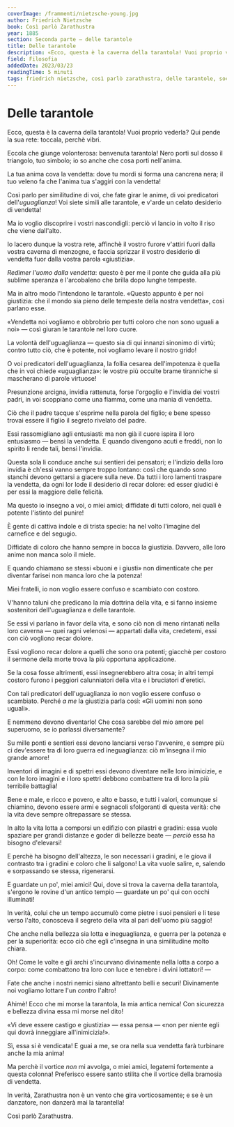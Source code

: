 ```yaml
---
coverImage: /frammenti/nietzsche-young.jpg
author: Friedrich Nietzsche
book: Così parlò Zarathustra 
year: 1885 
section: Seconda parte — delle tarantole
title: Delle tarantole
description: «Ecco, questa è la caverna della tarantola! Vuoi proprio vederla? Qui pende la sua rete. Toccala, perchè vibri. Eccola che giunge volonterosa; benvenuta tarantola!
field: Filosofia 
addedDate: 2023/03/23
readingTime: 5 minuti
tags: friedrich nietzsche, così parlò zarathustra, delle tarantole, società, filosofia, uguaglianza, 1885, germania
---
```


# Delle tarantole

Ecco, questa è la caverna della tarantola! Vuoi proprio vederla? Qui pende la sua rete: toccala, perchè vibri.

Eccola che giunge volonterosa: benvenuta tarantola! Nero porti sul dosso il triangolo, tuo simbolo; io so anche che cosa porti nell'anima.

La tua anima cova la vendetta: dove tu mordi si forma una cancrena nera; il tuo veleno fa che l'anima tua s'aggiri con la vendetta!

Così parlo per similitudine di voi, che fate girar le anime, di voi predicatori dell'*uguaglianza*! Voi siete simili alle tarantole, e v'arde un celato desiderio di vendetta!

Ma io voglio discoprire i vostri nascondigli: perciò vi lancio in volto il riso che viene dall'alto.

Io lacero dunque la vostra rete, affinchè il vostro furore v'attiri fuori dalla vostra caverna di menzogne, e faccia sprizzar il vostro desiderio di vendetta fuor dalla vostra parola «giustizia».

*Redimer l'uomo dalla vendetta*: questo è per me il ponte che guida alla più sublime speranza e l'arcobaleno che brilla dopo lunghe tempeste.

Ma in altro modo l'intendono le tarantole. «Questo appunto è per noi giustizia: che il mondo sia pieno delle tempeste della nostra vendetta», così parlano esse.

«Vendetta noi vogliamo e obbrobrio per tutti coloro che non sono uguali a noi» — così giuran le tarantole nel loro cuore.

La volontà dell'uguaglianza — questo sia di qui innanzi sinonimo di virtù; contro tutto ciò, che è potente, noi vogliamo levare il nostro grido!

O voi predicatori dell'uguaglianza, la follia cesarea dell'impotenza è quella che in voi chiede «uguaglianza»: le vostre più occulte brame tiranniche si mascherano di parole virtuose!

Presunzione arcigna, invidia rattenuta, forse l'orgoglio e l'invidia dei vostri padri, in voi scoppiano come una fiamma, come una mania di vendetta.

Ciò che il padre tacque s'esprime nella parola del figlio; e bene spesso trovai essere il figlio il segreto rivelato del padre.

Essi rassomigliano agli entusiasti: ma non già il cuore ispira il loro entusiasmo — bensì la vendetta. E quando divengono acuti e freddi, non lo spirito li rende tali, bensì l'invidia.

Questa sola li conduce anche sui sentieri dei pensatori; e l'indizio della loro invidia è ch'essi vanno sempre troppo lontano: così che quando sono stanchi devono gettarsi a giacere sulla neve. Da tutti i loro lamenti traspare la vendetta, da ogni lor lode il desiderio di recar dolore: ed esser giudici è per essi la maggiore delle felicità.

Ma questo io insegno a voi, o miei amici; diffidate di tutti coloro, nei quali è potente l'istinto del punire!

È gente di cattiva indole e di trista specie: ha nel volto l'imagine del carnefice e del segugio.

Diffidate di coloro che hanno sempre in bocca la giustizia. Davvero, alle loro anime non manca solo il miele.

E quando chiamano se stessi «buoni e i giusti» non dimenticate che per diventar farisei non manca loro che la potenza!

Miei fratelli, io non voglio essere confuso e scambiato con costoro.

V'hanno taluni che predicano la mia dottrina della vita, e si fanno insieme sostenitori dell'uguaglianza e delle tarantole.

Se essi vi parlano in favor della vita, e sono ciò non di meno rintanati nella loro caverna — quei ragni velenosi — appartati dalla vita, credetemi, essi con ciò vogliono recar dolore.

Essi vogliono recar dolore a quelli che sono ora potenti; giacchè per costoro il sermone della morte trova la più opportuna applicazione.

Se la cosa fosse altrimenti, essi insegnerebbero altra cosa; in altri tempi costoro furono i peggiori calunniatori della vita e i bruciatori d'eretici.

Con tali predicatori dell'uguaglianza io non voglio essere confuso o scambiato. Perché *a me* la giustizia parla così: «Gli uomini non sono uguali».

E nemmeno devono diventarlo! Che cosa sarebbe del mio amore pel superuomo, se io parlassi diversamente?

Su mille ponti e sentieri essi devono lanciarsi verso l'avvenire, e sempre più ci dev'essere tra di loro guerra ed ineguaglianza: ciò m'insegna il mio grande amore!

Inventori di imagini e di spettri essi devono diventare nelle loro inimicizie, e con le loro imagini e i loro spettri debbono combattere tra di loro la più terribile battaglia!

Bene e male, e ricco e povero, e alto e basso, e tutti i valori, comunque si chiamino, devono essere armi e segnacoli sfolgoranti di questa verità: che la vita deve sempre oltrepassare se stessa.

In alto la vita lotta a comporsi un edifizio con pilastri e gradini: essa vuole spaziare per grandi distanze e goder di bellezze beate — *perciò* essa ha bisogno d'elevarsi!

E perchè ha bisogno dell'altezza, le son necessari i gradini, e le giova il contrasto tra i gradini e coloro che li salgono! La vita vuole salire, e, salendo e sorpassando se stessa, rigenerarsi.

E guardate un po', miei amici! Qui, dove si trova la caverna della tarantola, s'ergono le rovine d'un antico tempio — guardate un po' qui con occhi illuminati!

In verità, colui che un tempo accumulò come pietre i suoi pensieri e li tese verso l'alto, conosceva il segreto della vita al pari dell'uomo più saggio!

Che anche nella bellezza sia lotta e ineguaglianza, e guerra per la potenza e per la superiorità: ecco ciò che egli c'insegna in una similitudine molto chiara.

Oh! Come le volte e gli archi s'incurvano divinamente nella lotta a corpo a corpo: come combattono tra loro con luce e tenebre i divini lottatori! —

Fate che anche i nostri nemici siano altrettanto belli e securi! Divinamente noi vogliamo lottare l'un *contro* l'altro!

Ahimè! Ecco che mi morse la tarantola, la mia antica nemica! Con sicurezza e bellezza divina essa mi morse nel dito!

«Vi deve essere castigo e giustizia» — essa pensa — «non per niente egli qui dovrà inneggiare all'inimicizia!».

Sì, essa si è vendicata! E guai a me, se ora nella sua vendetta farà turbinare anche la mia anima!

Ma perchè il vortice *non* mi avvolga, o miei amici, legatemi fortemente a questa colonna! Preferisco essere santo stilita che il vortice della bramosia di vendetta.

In verità, Zarathustra non è un vento che gira vorticosamente; e se è un danzatore, non danzerà mai la tarantella!

Così parlò Zarathustra.
